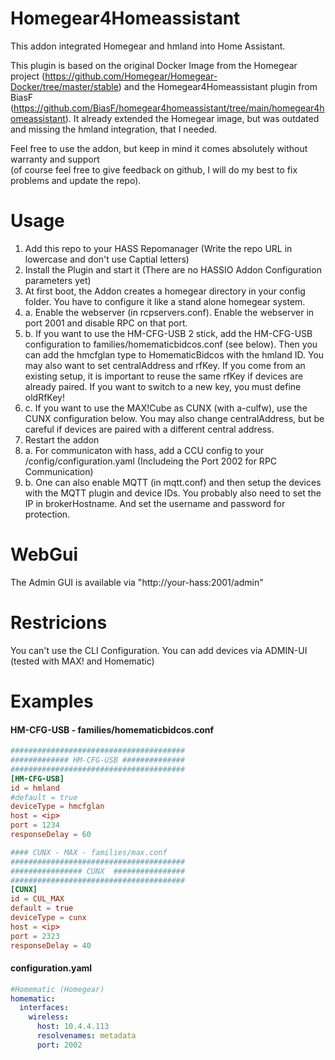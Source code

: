 # Homegear4Homeassistant

This addon integrated Homegear and hmland into Home Assistant.

This plugin is based on the original Docker Image from the Homegear project (https://github.com/Homegear/Homegear-Docker/tree/master/stable) and the Homegear4Homeassistant plugin from BiasF (https://github.com/BiasF/homegear4homeassistant/tree/main/homegear4homeassistant).
It already extended the Homegear image, but was outdated and missing the hmland integration, that I needed.

Feel free to use the addon, but keep in mind it comes absolutely without warranty and support \
(of course feel free to give feedback on github, I will do my best to fix problems and update the repo).

# Usage

1. Add this repo to your HASS Repomanager (Write the repo URL in lowercase and don't use Captial letters)
2. Install the Plugin and start it (There are no HASSIO Addon Configuration parameters yet)
3. At first boot, the Addon creates a homegear directory in your config folder. You have to configure it like a stand alone homegear system.
3. a. Enable the webserver (in rcpservers.conf). Enable the webserver in port 2001 and disable RPC on that port.
3. b. If you want to use the HM-CFG-USB 2 stick, add the HM-CFG-USB configuration to families/homematicbidcos.conf (see below). Then you can add the hmcfglan type to HomematicBidcos with the hmland ID. You may also want to set centralAddress and rfKey. If you come from an existing setup, it is important to reuse the same rfKey if devices are already paired. If you want to switch to a new key, you must define oldRfKey!
3. c. If you want to use the MAX!Cube as CUNX (with a-culfw), use the CUNX configuration below. You may also change centralAddress, but be careful if devices are paired with a different central address.
4. Restart the addon
5. a. For communicaton with hass, add a CCU config to your /config/configuration.yaml (Includeing the Port 2002 for RPC Communication)
5. b. One can also enable MQTT (in mqtt.conf) and then setup the devices with the MQTT plugin and device IDs. You probably also need to set the IP in brokerHostname. And set the username and password for protection.

# WebGui

The Admin GUI is available via "http://your-hass:2001/admin"

# Restricions

You can't use the CLI Configuration. You can add devices via ADMIN-UI (tested with MAX! and Homematic)

# Examples

#### HM-CFG-USB - families/homematicbidcos.conf
```conf
#######################################
############# HM-CFG-USB ##############
#######################################
[HM-CFG-USB]
id = hmland
#default = true
deviceType = hmcfglan
host = <ip>
port = 1234
responseDelay = 60
```

```conf
#### CUNX - MAX - families/max.conf
#######################################
################ CUNX  ################
#######################################
[CUNX]
id = CUL_MAX
default = true
deviceType = cunx
host = <ip>
port = 2323
responseDelay = 40
```

#### configuration.yaml

```yaml
#Homematic (Homegear)
homematic:
  interfaces:
    wireless:
      host: 10.4.4.113
      resolvenames: metadata
      port: 2002
```
